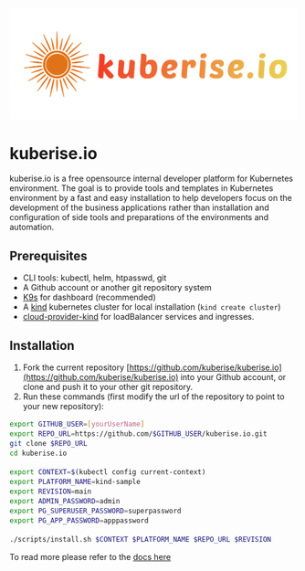 ![kuberise logo](docs/images/full-logo.svg)
# kuberise.io

kuberise.io is a free opensource internal developer platform for Kubernetes environment. The goal is to provide tools and templates in Kubernetes environment by a fast and easy installation to help developers focus on the development of the business applications rather than installation and configuration of side tools and preparations of the environments and automation.

## Prerequisites

- CLI tools: kubectl, helm, htpasswd, git
- A Github account or another git repository system
- [K9s](https://k9scli.io/topics/install/) for dashboard (recommended)
- A [kind](https://kind.sigs.k8s.io/docs/user/quick-start#installation) kubernetes cluster for local installation (`kind create cluster`)
- [cloud-provider-kind](https://github.com/kubernetes-sigs/cloud-provider-kind) for loadBalancer services and ingresses.

## Installation

1. Fork the current repository [https://github.com/kuberise/kuberise.io](https://github.com/kuberise/kuberise.io) into your Github account, or clone and push it to your other git repository.
2. Run these commands (first modify the url of the repository to point to your new repository):

```bash
export GITHUB_USER=[yourUserName]
export REPO_URL=https://github.com/$GITHUB_USER/kuberise.io.git
git clone $REPO_URL
cd kuberise.io

export CONTEXT=$(kubectl config current-context)
export PLATFORM_NAME=kind-sample
export REVISION=main
export ADMIN_PASSWORD=admin
export PG_SUPERUSER_PASSWORD=superpassword
export PG_APP_PASSWORD=apppassword

./scripts/install.sh $CONTEXT $PLATFORM_NAME $REPO_URL $REVISION
```

To read more please refer to the [docs here](docs/README.md)
